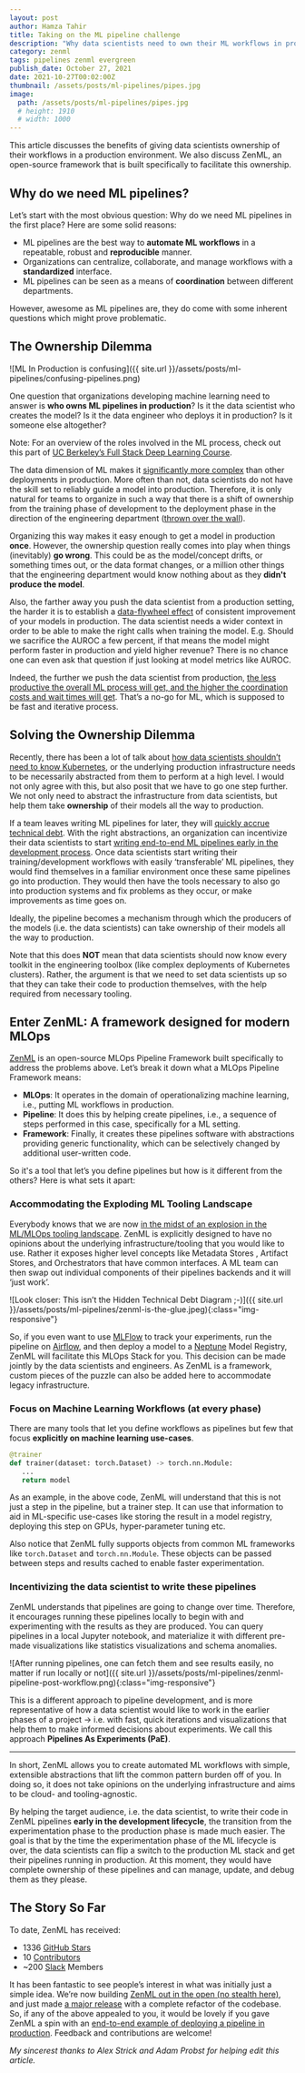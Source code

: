 ```yaml
---
layout: post
author: Hamza Tahir
title: Taking on the ML pipeline challenge
description: "Why data scientists need to own their ML workflows in production."
category: zenml
tags: pipelines zenml evergreen
publish_date: October 27, 2021
date: 2021-10-27T00:02:00Z
thumbnail: /assets/posts/ml-pipelines/pipes.jpg
image:
  path: /assets/posts/ml-pipelines/pipes.jpg
  # height: 1910
  # width: 1000
---
```


This article discusses the benefits of giving data scientists ownership of their
workflows in a production environment. We also discuss ZenML, an open-source
framework that is built specifically to facilitate this ownership.

## Why do we need ML pipelines?

Let’s start with the most obvious question: Why do we need ML pipelines in the
first place? Here are some solid reasons:

- ML pipelines are the best way to **automate ML workflows** in a repeatable,
  robust and **reproducible** manner.
- Organizations can centralize, collaborate, and manage workflows with a
  **standardized** interface.
- ML pipelines can be seen as a means of **coordination** between different
  departments.

However, awesome as ML pipelines are, they do come with some inherent questions
which might prove problematic.

## The Ownership Dilemma

![ML In Production is confusing]({{ site.url }}/assets/posts/ml-pipelines/confusing-pipelines.png)

One question that organizations developing machine learning need to answer is
**who owns ML pipelines in production**? Is it the data scientist who creates
the model? Is it the data engineer who deploys it in production? Is it someone
else altogether?

Note: For an overview of the roles involved in the ML process, check out this
part of
[UC Berkeley’s Full Stack Deep Learning Course](https://fall2019.fullstackdeeplearning.com/course-content/ml-teams/roles).

The data dimension of ML makes it
[significantly more complex](https://research.google/pubs/pub46555/) than other
deployments in production. More often than not, data scientists do not have the
skill set to reliably guide a model into production. Therefore, it is only
natural for teams to organize in such a way that there is a shift of ownership
from the training phase of development to the deployment phase in the direction
of the engineering department
([thrown over the wall](https://wiki.c2.com/?ThrownOverTheWall)).

Organizing this way makes it easy enough to get a model in production **once**.
However, the ownership question really comes into play when things (inevitably)
**go wrong**. This could be as the model/concept drifts, or something times out,
or the data format changes, or a million other things that the engineering
department would know nothing about as they **didn't produce the model**.

Also, the farther away you push the data scientist from a production setting,
the harder it is to establish a
[data-flywheel effect](https://blog.modyo.com/posts/data-flywheel-scaling-a-world-class-data-strategy)
of consistent improvement of your models in production. The data scientist needs
a wider context in order to be able to make the right calls when training the
model. E.g. Should we sacrifice the AUROC a few percent, if that means the model
might perform faster in production and yield higher revenue? There is no chance
one can even ask that question if just looking at model metrics like AUROC.

Indeed, the further we push the data scientist from production,
[the less productive the overall ML process will get, and the higher the coordination costs and wait times will get](https://multithreaded.stitchfix.com/blog/2019/03/11/FullStackDS-Generalists/#back-1).
That’s a no-go for ML, which is supposed to be fast and iterative process.

## Solving the Ownership Dilemma

Recently, there has been a lot of talk about
[how data scientists shouldn’t need to know Kubernetes](https://huyenchip.com/2021/09/13/data-science-infrastructure.html),
or the underlying production infrastructure needs to be necessarily abstracted
from them to perform at a high level. I would not only agree with this, but also
posit that we have to go one step further. We not only need to abstract the
infrastructure from data scientists, but help them take **ownership** of their
models all the way to production.

If a team leaves writing ML pipelines for later, they will
[quickly accrue technical debt](https://towardsdatascience.com/avoiding-technical-debt-with-ml-pipelines-3e5b6e0c1c93?source=your_stories_page-------------------------------------&gi=9118ab490b18).
With the right abstractions, an organization can incentivize their data
scientists to start
[writing end-to-end ML pipelines early in the development process](https://towardsdatascience.com/why-ml-should-be-written-as-pipelines-from-the-get-go-b2d95003f998).
Once data scientists start writing their training/development workflows with
easily ‘transferable’ ML pipelines, they would find themselves in a familiar
environment once these same pipelines go into production. They would then have
the tools necessary to also go into production systems and fix problems as they
occur, or make improvements as time goes on.

Ideally, the pipeline becomes a mechanism through which the producers of the
models (i.e. the data scientists) can take ownership of their models all the way
to production.

Note that this does **NOT** mean that data scientists should now know every
toolkit in the engineering toolbox (like complex deployments of Kubernetes
clusters). Rather, the argument is that we need to set data scientists up so
that they can take their code to production themselves, with the help required
from necessary tooling.

## Enter ZenML: A framework designed for modern MLOps

[ZenML](https://github.com/zenml-io/zenml) is an open-source MLOps Pipeline
Framework built specifically to address the problems above. Let’s break it down
what a MLOps Pipeline Framework means:

- **MLOps**: It operates in the domain of operationalizing machine learning,
  i.e., putting ML workflows in production.
- **Pipeline**: It does this by helping create pipelines, i.e., a sequence of
  steps performed in this case, specifically for a ML setting.
- **Framework**: Finally, it creates these pipelines software with abstractions
  providing generic functionality, which can be selectively changed by
  additional user-written code.

So it's a tool that let’s you define pipelines but how is it different from the
others? Here is what sets it apart:

### Accommodating the Exploding ML Tooling Landscape

Everybody knows that we are now
[in the midst of an explosion in the ML/MLOps tooling landscape](https://huyenchip.com/2020/06/22/mlops.html).
ZenML is explicitly designed to have no opinions about the underlying
infrastructure/tooling that you would like to use. Rather it exposes higher
level concepts like Metadata Stores , Artifact Stores, and Orchestrators that
have common interfaces. A ML team can then swap out individual components of
their pipelines backends and it will ‘just work’.

![Look closer: This isn’t the Hidden Technical Debt Diagram ;-)]({{ site.url }}/assets/posts/ml-pipelines/zenml-is-the-glue.jpeg){:class="img-responsive"}

So, if you even want to use [MLFlow](https://mlflow.org/) to track your
experiments, run the pipeline on [Airflow](https://airflow.apache.org/), and
then deploy a model to a [Neptune](https://neptune.ai/) Model Registry, ZenML
will facilitate this MLOps Stack for you. This decision can be made jointly by
the data scientists and engineers. As ZenML is a framework, custom pieces of the
puzzle can also be added here to accommodate legacy infrastructure.

### Focus on Machine Learning Workflows (at every phase)

There are many tools that let you define workflows as pipelines but few that
focus **explicitly on machine learning use-cases**.

```python
@trainer
def trainer(dataset: torch.Dataset) -> torch.nn.Module:
   ...
   return model
```

As an example, in the above code, ZenML will understand that this is not just a
step in the pipeline, but a trainer step. It can use that information to aid in
ML-specific use-cases like storing the result in a model registry, deploying
this step on GPUs, hyper-parameter tuning etc.

Also notice that ZenML fully supports objects from common ML frameworks like
`torch.Dataset` and `torch.nn.Module`. These objects can be passed between steps
and results cached to enable faster experimentation.

### Incentivizing the data scientist to write these pipelines

ZenML understands that pipelines are going to change over time. Therefore, it
encourages running these pipelines locally to begin with and experimenting with
the results as they are produced. You can query pipelines in a local Jupyter
notebook, and materialize it with different pre-made visualizations like
statistics visualizations and schema anomalies.

![After running pipelines, one can fetch them and see results easily, no matter if run locally or not]({{ site.url }}/assets/posts/ml-pipelines/zenml-pipeline-post-workflow.png){:class="img-responsive"}

This is a different approach to pipeline development, and is more representative
of how a data scientist would like to work in the earlier phases of a project →
i.e. with fast, quick iterations and visualizations that help them to make
informed decisions about experiments. We call this approach **Pipelines As
Experiments (PaE)**.

---

In short, ZenML allows you to create automated ML workflows with simple,
extensible abstractions that lift the common pattern burden off of you. In doing
so, it does not take opinions on the underlying infrastructure and aims to be
cloud- and tooling-agnostic.

By helping the target audience, i.e. the data scientist, to write their code in
ZenML pipelines **early in the development lifecycle**, the transition from the
experimentation phase to the production phase is made much easier. The goal is
that by the time the experimentation phase of the ML lifecycle is over, the data
scientists can flip a switch to the production ML stack and get their pipelines
running in production. At this moment, they would have complete ownership of
these pipelines and can manage, update, and debug them as they please.

## The Story So Far

To date, ZenML has received:

- 1336 [GitHub Stars](https://github.com/zenml-io/zenml)
- 10 [Contributors](https://github.com/zenml-io/zenml/graphs/contributors)
- ~200 [Slack](https://zenml.io/slack-invite) Members

It has been fantastic to see people’s interest in what was initially just a
simple idea. We’re now building
[ZenML out in the open (no stealth here)](https://zenml.io/newsletter), and just
made [a major release](https://github.com/zenml-io/zenml/releases) with a
complete refactor of the codebase. So, if any of the above appealed to you, it
would be lovely if you gave ZenML a spin with an
[end-to-end example of deploying a pipeline in production](https://docs.zenml.io/guides/functional-api).
Feedback and contributions are welcome!

_My sincerest thanks to Alex Strick and Adam Probst for helping edit this
article._
